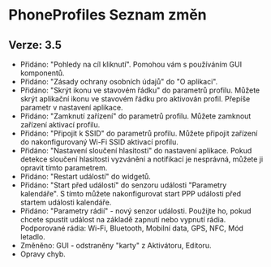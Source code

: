 PhoneProfiles Seznam změn
=========================

Verze: 3.5
----------
- Přidáno: "Pohledy na cíl kliknutí". Pomohou vám s používáním GUI komponentů.
- Přidáno: "Zásady ochrany osobních údajů" do "O aplikaci".
- Přidáno: "Skrýt ikonu ve stavovém řádku" do parametrů profilu. Můžete skrýt aplikační ikonu ve stavovém řádku pro aktivován profil. Přepíše parametr v nastavení aplikace.
- Přidáno: "Zamknutí zařízení" do parametrů profilu. Můžete zamknout zařízení aktivací profilu.
- Přidáno: "Připojit k SSID" do parametrů profilu. Můžete připojit zařízení do nakonfigurovaný Wi-Fi SSID aktivací profilu.
- Přidáno: "Nastavení sloučení hlasitosti" do nastavení aplikace. Pokud detekce sloučení hlasitosti vyzvánění a notifikací je nesprávná, můžete ji opravit tímto parametrem.
- Přidáno: "Restart událostí" do widgetů.
- Přidáno: "Start před událostí" do senzoru události "Parametry kalendáře". S tímto můžete nakonfigurovat start PPP události před startem události kalendáře.
- Přidáno: "Parametry rádií" - nový senzor události. Použijte ho, pokud chcete spustit událost na základě zapnutí nebo vypnutí rádia. Podporované rádia: Wi-Fi, Bluetooth, Mobilní data, GPS, NFC, Mód letadlo.
- Změněno: GUI - odstraněny "karty" z Aktivátoru, Editoru.
- Opravy chyb.